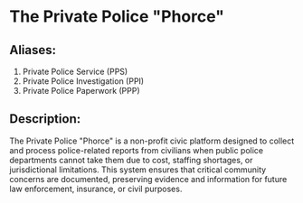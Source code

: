 # The Private Police "Phorce"

## Aliases:
1. Private Police Service (PPS)
2. Private Police Investigation (PPI)
3. Private Police Paperwork (PPP)

## Description:
The Private Police "Phorce" is a non-profit civic platform designed to collect and process 
police-related reports from civilians when public police departments cannot take them 
due to cost, staffing shortages, or jurisdictional limitations. This system ensures that 
critical community concerns are documented, preserving evidence and information for 
future law enforcement, insurance, or civil purposes.
